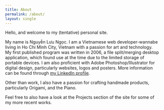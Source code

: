 ```yaml
---
title: About
permalink: /about/
layout: single
---
```


Hello, and welcome to my (tentative) personal site.

My name is Nguyễn Lưu Ngọc. I am a Vietnamese web developer-wannabe living in Ho Chi Minh City, Vietnam with a passion for art and technology. My first published program was written in 2006, a file split/merging desktop application, which found use at the time due to the limited storage of portable devices. I am also proficient with Adobe Photoshop/Illustrator for digital design, particularly websites, logos and posters. More information can be found through [my LinkedIn profile](https://www.linkedin.com/in/luungoc2005).

Other than work, I also have a passion for crafting handmade products, particularly Origami, and the Piano.

Feel free to also have a look at the Projects section of the site for some of my more recent works.